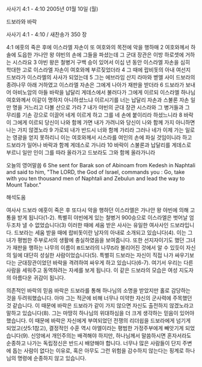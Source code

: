 사사기 4:1 - 4:10 
2005년 01월 10일 (월)

드보라와 바락



사사기 4:1 - 4:10 / 새찬송가 350 장


4:1 에훗의 죽은 후에 이스라엘 자손이 또 여호와의 목전에 악을 행하매 2 여호와께서 하솔에 도읍한 가나안 왕 야빈의 손에 그들을 파셨는데 그 군대 장관은 이방 하로셋에 거하는 시스라요 3 야빈 왕은 철병거 구백 승이 있어서 이십 년 동안 이스라엘 자손을 심히 학대한 고로 이스라엘 자손이 여호와께 부르짖었더라 4 그 때에 랍비돗의 아내 여선지 드보라가 이스라엘의 사사가 되었는데 5 그는 에브라임 산지 라마와 벧엘 사이 드보라의 종려나무 아래 거하였고 이스라엘 자손은 그에게 나아가 재판을 받더라 6 드보라가 보내어 아비노암의 아들 바락을 납달리 게데스에서 불러다가 그에게 이르되 이스라엘 하나님 여호와께서 이같이 명하지 아니하셨느냐 이르시기를 너는 납달리 자손과 스불론 자손 일만 명을 거느리고 다볼 산으로 가라 7 내가 야빈의 군대 장관 시스라와 그 병거들과 그 무리를 기손 강으로 이끌어 네게 이르게 하고 그를 네 손에 붙이리라 하셨느니라 8 바락이 그에게 이르되 당신이 나와 함께 가면 내가 가려니와 당신이 나와 함께 가지 아니하면 나는 가지 않겠노라 9 가로되 내가 반드시 너와 함께 가리라 그러나 네가 이제 가는 일로는 영광을 얻지 못하리니 이는 여호와께서 시스라를 여인의 손에 파실 것임이니라 하고 드보라가 일어나 바락과 함께 게데스로 가니라 10 바락이 스불론과 납달리를 게데스로 부르니 일만 인이 그를 따라 올라가고 드보라도 그와 함께 올라가니라

오늘의 영어말씀
6 She sent for Barak son of Abinoam from Kedesh in Naphtali and said to him, "The LORD, the God of Israel, commands you : Go, take with you ten thousand men of Naphtali and Zebulun and lead the way to Mount Tabor."

해석도움





여사사 드보라
에훗이 죽은 후 또다시 악을 행하던 이스라엘은 가나안 왕 야빈에 의해 고통을 받게 됩니다(1-2). 특별히 야빈에게 있는 철병거 900승으로 이스라엘은 벗어날 엄두조차 낼 수 없었습니다(3) 이러한 때에 세움 받은 사사는 유일한 여사사인 드보라입니다. 드보라는 세움 받을 때에 랍비돗이란 남자의 아내로 소개되고 있습니다(4). 이는 그녀가 평범한 주부로서의 생활에 충실하였음을 보여줍니다. 또한 선지자이기도 했던 그녀가 재판을 행하는 나무의 이름이 ꡐ드보라의 나무ꡑ라 불리어진 것에서 알 수 있듯이 자신의 일에 대단히 성실한 사람이었습니다(5). 특별히 드보라는 자신이 직접 나가 싸우기보다는 군대장관이었던 바락을 격려하여 싸우게 하고 있습니다(6-7). 여기서 우리는 다른 사람을 세워주고 동역하려는 자세를 보게 됩니다. 이 같은 드보라의 모습은 여성 지도자의 아름다운 귀감이 됩니다.   

의존적인 바락의 믿음
바락은 드보라를 통해 하나님의 소명을 받았지만 홀로 감당하는 것을 두려워했습니다. 아마 그는 적군에 비해 너무나 미약한 자신의 군사력에 주목했던 것 같습니다. 이 때문에 바락은 드보라가 같이 가지 않으면 자신도 출전하지 않겠노라고 말하고 있습니다(8). 그는 마땅히 하나님의 위대하심을 더 크게 생각하는 믿음이 있어야 했습니다. 이 때문에 바락은 자신에게 부여되었던 전쟁의 리더쉽을 드보라에게 넘기게 되었고(삿5:1참고), 결정적인 수훈 역시 야엘이라는 평범한 가정주부에게 빼앗기게 되었습니다(9). 신앙에서 개인주의는 배격해야 하지만, 하나님께서 말씀하시면 혼자서라도 순종하고 나가는 독립정신은 반드시 배양해야 합니다. 너무나 많은 사람들이 단지 주변에 돕는 사람이 없다는 이유로, 혹은 아무도 그런 위험을 감수하지 않는다는 핑계로 하나님의 명령에 순종하지 않고 있습니다.